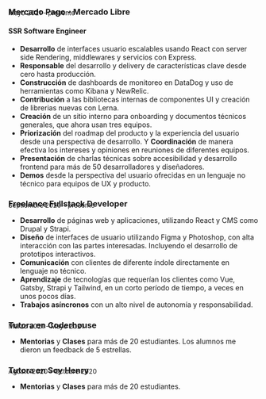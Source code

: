 ### Mercado Pago - Mercado Libre

<p style="absolute; margin-top: -2rem; font-size: 13px;">Mayo 2021 - presente</p>

#### SSR Software Engineer

- **Desarrollo** de interfaces usuario escalables usando React con server side Rendering, middlewares y servicios con Express.
- **Responsable** del desarrollo y delivery de características clave desde cero hasta producción.
- **Construcción** de dashboards de monitoreo en DataDog y uso de herramientas como Kibana y NewRelic.
- **Contribución** a las bibliotecas internas de componentes UI y creación de librerias nuevas con Lerna.
- **Creación** de un sitio interno para onboarding y documentos técnicos generales, que ahora usan tres equipos.
- **Priorización** del roadmap del producto y la experiencia del usuario desde una perspectiva de desarrollo. Y **Coordinación** de manera efectiva los intereses y opiniones en reuniones de diferentes equipos.
- **Presentación** de charlas técnicas sobre accesibilidad y desarrollo frontend para más de 50 desarrolladores y diseñadores.
- **Demos** desde la perspectiva del usuario ofrecidas en un lenguaje no técnico para equipos de UX y producto.

### Freelance Fullstack Developer

<p style="absolute; margin-top: -2rem; font-size: 13px;">Septiembre 2020 - presente</p>

- **Desarrollo** de páginas web y aplicaciones, utilizando React y CMS como Drupal y Strapi.
- **Diseño** de interfaces de usuario utilizando Figma y Photoshop, con alta interacción con las partes interesadas. Incluyendo el desarrollo de prototipos interactivos.
- **Comunicación** con clientes de diferente índole directamente en lenguaje no técnico.
- **Aprendizaje** de tecnologías que requerían los clientes como Vue, Gatsby, Strapi y Tailwind, en un corto período de tiempo, a veces en unos pocos días.
- **Trabajos asíncronos** con un alto nivel de autonomía y responsabilidad.

### Tutora en Coderhouse

<p style="absolute; margin-top: -2rem; font-size: 13px;">Marzo 2021 - Mayo 2021</p>

- **Mentorias** y **Clases** para más de 20 estudiantes. Los alumnos me dieron un feedback de 5 estrellas.

### Tutora en Soy Henry 

<p style="absolute; margin-top: -2rem; font-size: 13px;">Agosto 2020 - Octubre 2020</p>

- **Mentorias** y **Clases** para más de 20 estudiantes.

<div class=break-before-page />
